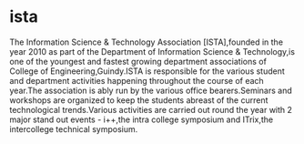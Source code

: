 # ista
The Information Science &amp; Technology Association [ISTA],founded in the year 2010 as part of the Department of Information Science &amp; Technology,is one of the youngest and fastest growing department associations of College of Engineering,Guindy.ISTA is responsible for the various student and department activities happening throughout the course of each year.The association is ably run by the various office bearers.Seminars and workshops are organized to keep the students abreast of the current technological trends.Various activities are carried out round the year with 2 major stand out events - i++,the intra college symposium and ITrix,the intercollege technical symposium.
